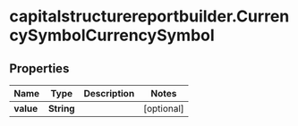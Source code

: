 # capitalstructurereportbuilder.CurrencySymbolCurrencySymbol

## Properties

Name | Type | Description | Notes
------------ | ------------- | ------------- | -------------
**value** | **String** |  | [optional] 


